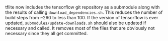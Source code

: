 tflite now includes the tensorflow git repository as a submodule
along with the results of calling `download_dependencies.sh`.
This reduces the number of build steps from ~260 to less than 100. 
If the version of tensorflow is ever updated, `submodules/update-downloads.sh` 
should also be updated if necessary and called. It removes most of the 
files that are obviously not necessary since they all get committed.
